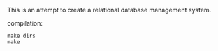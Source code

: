 This is an attempt to create a relational database management system.

compilation:

```
make dirs
make

```
